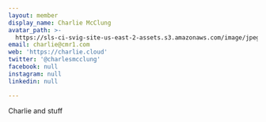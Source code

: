```yaml
---
layout: member
display_name: Charlie McClung
avatar_path: >-
  https://sls-ci-svig-site-us-east-2-assets.s3.amazonaws.com/image/jpeg/me-cloud-guru.jpg
email: charlie@cmr1.com
web: 'https://charlie.cloud'
twitter: '@charlesmcclung'
facebook: null
instagram: null
linkedin: null

---
```

<p>Charlie and stuff</p>
